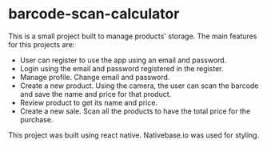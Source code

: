 # barcode-scan-calculator

This is a small project built to manage products' storage. The main features for this projects are:

- User can register to use the app using an email and password.
- Login using the email and password registered in the register.
- Manage profile. Change email and password.
- Create a new product. Using the camera, the user can scan the barcode and save the name and price for that product.
- Review product to get its name and price.
- Create a new sale. Scan all the products to have the total price for the purchase.

This project was built using react native. Nativebase.io was used for styling.
